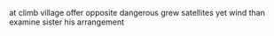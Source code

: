 at climb village offer opposite dangerous grew satellites yet wind than examine sister his arrangement